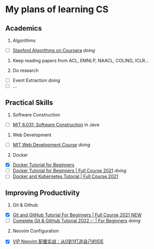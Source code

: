 # My plans of learning CS

## Academics


1. Algorithms
  - [ ] [Stanford Algorithms on Coursera](https://www.coursera.org/specializations/algorithms) *doing*

1. Keep reading papers from ACL, EMNLP, NAACL, COLING, ICLR...

3. Do research
  - [ ] Event Extraction *doing*
  - [ ] ...

## Practical Skills

1. Software Construction
  - [ ] [MIT 6.031: Software Construction](docs/软件工程/6031.md) in Java


1. Web Development
  - [ ] [MIT Web Development Course](docs/Web开发/mitweb.md) *doing*

2. Docker
  - [x] [Docker Tutorial for Beginners](https://www.youtube.com/watch?v=pTFZFxd4hOI)
  - [ ] [Docker Tutorial for Beginners | Full Course 2021](https://www.youtube.com/watch?v=p28piYY_wv8&t=1511s) *doing*
  - [ ] [Docker and Kubernetes Tutorial | Full Course 2021](https://www.youtube.com/watch?v=bhBSlnQcq2k&t=2757s)

## Improving Productivity

1. Git & Github
  - [x] [Git and GitHub Tutorial For Beginners | Full Course 2021 NEW](https://www.youtube.com/watch?v=3fUbBnN_H2c)
  - [ ] [Complete Git & GitHub Tutorial 2022 ✅ | For Beginners](https://www.youtube.com/watch?v=IxCyFFlWxPA&t=2137s) *doing*
 
2. Neovim Configuration
  - [x] [VIP Neovim 配置实战：从0到1打造自己的IDE](https://juejin.cn/book/7051157342770954277)
